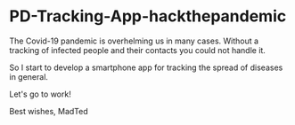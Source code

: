 # PD-Tracking-App-hackthepandemic

The Covid-19 pandemic is overhelming us in many cases.
Without a tracking of infected people and their contacts you could not handle it.

So I start to develop a smartphone app for tracking the spread of diseases in general.

Let's go to work!

Best wishes,
MadTed
